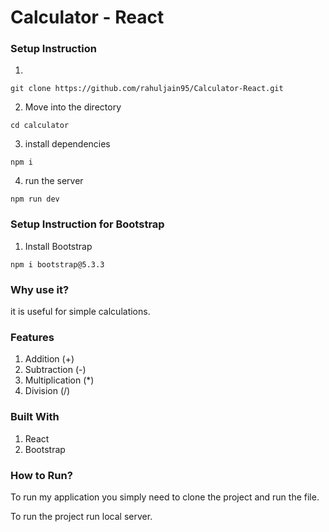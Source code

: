 # Calculator - React 

### Setup Instruction

1.

```
git clone https://github.com/rahuljain95/Calculator-React.git
```

2. Move into the directory

```
cd calculator
```

3. install dependencies

```
npm i
```

4. run the server

```
npm run dev
```

### Setup Instruction for Bootstrap

1. Install Bootstrap

```
npm i bootstrap@5.3.3
```

### Why use it?

it is useful for simple calculations.


### Features

1. Addition (+)
2. Subtraction (-)
3. Multiplication (*)
4. Division (/)


### Built With

1. React
2. Bootstrap


### How to Run?

To run my application you simply need to clone the project and run the file.

To run the project run local server.





